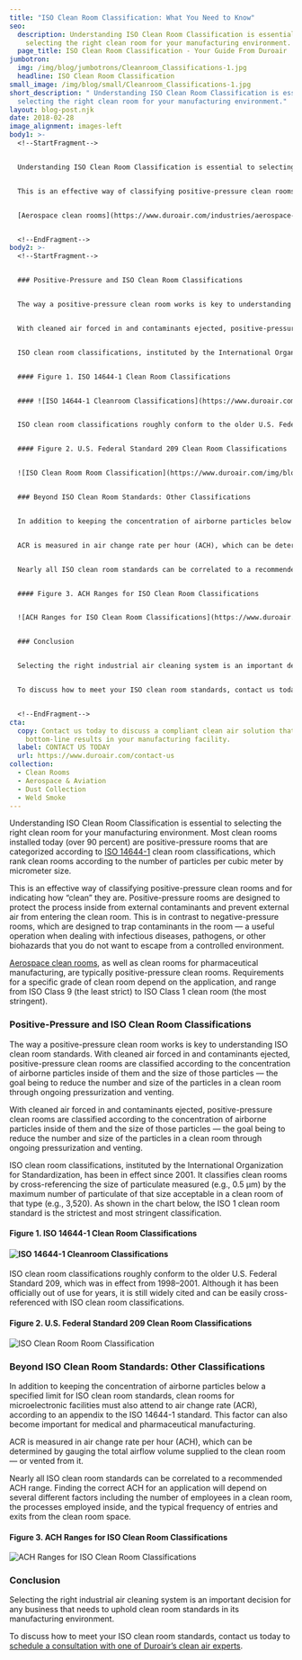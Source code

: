 ```yaml
---
title: "ISO Clean Room Classification: What You Need to Know"
seo:
  description: Understanding ISO Clean Room Classification is essential to
    selecting the right clean room for your manufacturing environment.
  page_title: ISO Clean Room Classification - Your Guide From Duroair
jumbotron:
  img: /img/blog/jumbotrons/Cleanroom_Classifications-1.jpg
  headline: ISO Clean Room Classification
small_image: /img/blog/small/Cleanroom_Classifications-1.jpg
short_description: " Understanding ISO Clean Room Classification is essential to
  selecting the right clean room for your manufacturing environment."
layout: blog-post.njk
date: 2018-02-28
image_alignment: images-left
body1: >-
  <!--StartFragment-->


  Understanding ISO Clean Room Classification is essential to selecting the right clean room for your manufacturing environment. Most clean rooms installed today (over 90 percent) are positive-pressure rooms that are categorized according to [ISO 14644-1](https://www.iso.org/obp/ui/#iso:std:iso:14644:-1:en) clean room classifications, which rank clean rooms according to the number of particles per cubic meter by micrometer size.


  This is an effective way of classifying positive-pressure clean rooms and for indicating how “clean” they are. Positive-pressure rooms are designed to protect the process inside from external contaminants and prevent external air from entering the clean room. This is in contrast to negative-pressure rooms, which are designed to trap contaminants in the room — a useful operation when dealing with infectious diseases, pathogens, or other biohazards that you do not want to escape from a controlled environment.


  [Aerospace clean rooms](https://www.duroair.com/industries/aerospace-aviation), as well as clean rooms for pharmaceutical manufacturing, are typically positive-pressure clean rooms. Requirements for a specific grade of clean room depend on the application, and range from ISO Class 9 (the least strict) to ISO Class 1 clean room (the most stringent).


  <!--EndFragment-->
body2: >-
  <!--StartFragment-->


  ### Positive-Pressure and ISO Clean Room Classifications


  The way a positive-pressure clean room works is key to understanding ISO clean room standards. With cleaned air forced in and contaminants ejected, positive-pressure clean rooms are classified according to the concentration of airborne particles inside of them and the size of those particles — the goal being to reduce the number and size of the particles in a clean room through ongoing pressurization and venting.


  With cleaned air forced in and contaminants ejected, positive-pressure clean rooms are classified according to the concentration of airborne particles inside of them and the size of those particles — the goal being to reduce the number and size of the particles in a clean room through ongoing pressurization and venting.


  ISO clean room classifications, instituted by the International Organization for Standardization, has been in effect since 2001. It classifies clean rooms by cross-referencing the size of particulate measured (e.g., 0.5 µm) by the maximum number of particulate of that size acceptable in a clean room of that type (e.g., 3,520). As shown in the chart below, the ISO 1 clean room standard is the strictest and most stringent classification.


  #### Figure 1. ISO 14644-1 Clean Room Classifications


  #### ![ISO 14644-1 Cleanroom Classifications](https://www.duroair.com/img/blog/jumbotrons/DUR_BlogGraph_1.jpg)


  ISO clean room classifications roughly conform to the older U.S. Federal Standard 209, which was in effect from 1998–2001. Although it has been officially out of use for years, it is still widely cited and can be easily cross-referenced with ISO clean room classifications.


  #### Figure 2. U.S. Federal Standard 209 Clean Room Classifications


  ![ISO Clean Room Room Classification](https://www.duroair.com/img/blog/jumbotrons/DUR_BlogGraph_2.jpg)


  ### Beyond ISO Clean Room Standards: Other Classifications


  In addition to keeping the concentration of airborne particles below a specified limit for ISO clean room standards, clean rooms for microelectronic facilities must also attend to air change rate (ACR), according to an appendix to the ISO 14644-1 standard. This factor can also become important for medical and pharmaceutical manufacturing.


  ACR is measured in air change rate per hour (ACH), which can be determined by gauging the total airflow volume supplied to the clean room — or vented from it.


  Nearly all ISO clean room standards can be correlated to a recommended ACH range. Finding the correct ACH for an application will depend on several different factors including the number of employees in a clean room, the processes employed inside, and the typical frequency of entries and exits from the clean room space.


  #### Figure 3. ACH Ranges for ISO Clean Room Classifications


  ![ACH Ranges for ISO Clean Room Classifications](https://www.duroair.com/img/blog/jumbotrons/DUR_BlogGraph_3.jpg)


  ### Conclusion


  Selecting the right industrial air cleaning system is an important decision for any business that needs to uphold clean room standards in its manufacturing environment.


  To discuss how to meet your ISO clean room standards, contact us today to [schedule a consultation with one of Duroair’s clean air experts](https://www.duroair.com/request-consultation/).


  <!--EndFragment-->
cta:
  copy: Contact us today to discuss a compliant clean air solution that delivers
    bottom-line results in your manufacturing facility.
  label: CONTACT US TODAY
  url: https://www.duroair.com/contact-us
collection:
  - Clean Rooms
  - Aerospace & Aviation
  - Dust Collection
  - Weld Smoke
---
```

Understanding ISO Clean Room Classification is essential to selecting the right clean room for your manufacturing environment. Most clean rooms installed today (over 90 percent) are positive-pressure rooms that are categorized according to [ISO 14644-1](https://www.iso.org/obp/ui/#iso:std:iso:14644:-1:en) clean room classifications, which rank clean rooms according to the number of particles per cubic meter by micrometer size.

This is an effective way of classifying positive-pressure clean rooms and for indicating how “clean” they are. Positive-pressure rooms are designed to protect the process inside from external contaminants and prevent external air from entering the clean room. This is in contrast to negative-pressure rooms, which are designed to trap contaminants in the room — a useful operation when dealing with infectious diseases, pathogens, or other biohazards that you do not want to escape from a controlled environment.

[Aerospace clean rooms](https://www.duroair.com/industries/aerospace-aviation), as well as clean rooms for pharmaceutical manufacturing, are typically positive-pressure clean rooms. Requirements for a specific grade of clean room depend on the application, and range from ISO Class 9 (the least strict) to ISO Class 1 clean room (the most stringent).

### Positive-Pressure and ISO Clean Room Classifications

The way a positive-pressure clean room works is key to understanding ISO clean room standards. With cleaned air forced in and contaminants ejected, positive-pressure clean rooms are classified according to the concentration of airborne particles inside of them and the size of those particles — the goal being to reduce the number and size of the particles in a clean room through ongoing pressurization and venting.

With cleaned air forced in and contaminants ejected, positive-pressure clean rooms are classified according to the concentration of airborne particles inside of them and the size of those particles — the goal being to reduce the number and size of the particles in a clean room through ongoing pressurization and venting.

ISO clean room classifications, instituted by the International Organization for Standardization, has been in effect since 2001. It classifies clean rooms by cross-referencing the size of particulate measured (e.g., 0.5 µm) by the maximum number of particulate of that size acceptable in a clean room of that type (e.g., 3,520). As shown in the chart below, the ISO 1 clean room standard is the strictest and most stringent classification.

#### Figure 1. ISO 14644-1 Clean Room Classifications

#### ![ISO 14644-1 Cleanroom Classifications](/img/blog/jumbotrons/DUR_BlogGraph_1.jpg)

ISO clean room classifications roughly conform to the older U.S. Federal Standard 209, which was in effect from 1998–2001. Although it has been officially out of use for years, it is still widely cited and can be easily cross-referenced with ISO clean room classifications.

#### Figure 2. U.S. Federal Standard 209 Clean Room Classifications

![ISO Clean Room Room Classification](/img/blog/jumbotrons/DUR_BlogGraph_2.jpg)

### Beyond ISO Clean Room Standards: Other Classifications

In addition to keeping the concentration of airborne particles below a specified limit for ISO clean room standards, clean rooms for microelectronic facilities must also attend to air change rate (ACR), according to an appendix to the ISO 14644-1 standard. This factor can also become important for medical and pharmaceutical manufacturing.

ACR is measured in air change rate per hour (ACH), which can be determined by gauging the total airflow volume supplied to the clean room — or vented from it.

Nearly all ISO clean room standards can be correlated to a recommended ACH range. Finding the correct ACH for an application will depend on several different factors including the number of employees in a clean room, the processes employed inside, and the typical frequency of entries and exits from the clean room space.

#### Figure 3. ACH Ranges for ISO Clean Room Classifications

![ACH Ranges for ISO Clean Room Classifications](/img/blog/jumbotrons/DUR_BlogGraph_3.jpg)

### Conclusion

Selecting the right industrial air cleaning system is an important decision for any business that needs to uphold clean room standards in its manufacturing environment.

To discuss how to meet your ISO clean room standards, contact us today to [schedule a consultation with one of Duroair’s clean air experts](/request-consultation/).